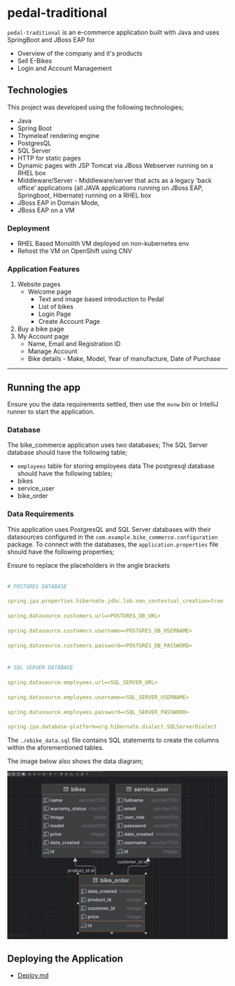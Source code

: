 # pedal-traditional

`pedal-traditional` is an e-commerce application built with Java and uses SpringBoot and JBoss EAP for
- Overview of the company and it's products
- Sell E-Bikes
- Login and Account Management

## Technologies
This project was developed using the following technologies;
- Java
- Spring Boot
- Thymeleaf rendering engine
- PostgresQL
- SQL Server
- HTTP for static pages
- Dynamic pages with JSP Tomcat via JBoss Webserver running on a RHEL box
- Middleware/Server - Middleware/server that acts as a legacy ‘back office’ applications (all JAVA applications running on JBoss EAP, Springboot, Hibernate) running on a RHEL box
-   JBoss EAP in Domain Mode,
-   JBoss EAP on a VM

### Deployment
- RHEL Based Monolith VM deployed on non-kubernetes env
- Rehost the VM on OpenShift using CNV

### Application Features

 1. Website pages
    -   Welcome page
	    -  Text and image based introduction to Pedal
	    -  List of bikes
	    - Login Page
	    - Create Account Page
2. Buy a bike page    
3. My Account page
	- Name, Email and Registration ID
    - Manage Account
    - Bike details - Make, Model, Year of manufacture, Date of Purchase
    
----------------------------
  

## Running the app
Ensure you the data requirements settled, then use the `mvnw` bin or IntelliJ runner to start the application.

### Database

The bike_commerce application uses two databases;
The SQL Server database should have the following table;

*  `employees` table for storing employees data
The postgresql database should have the following tables;
* bikes
* service_user
* bike_order

  

### Data Requirements
This application uses PostgresQL and SQL Server databases with their datasources configured in the `com.example.bike_commerce.configuration` package. To connect with the databases, the `application.properties` file should have the following properties;

Ensure to replace the placeholders in the angle brackets

```yml

# POSTGRES DATABASE

spring.jpa.properties.hibernate.jdbc.lob.non_contextual_creation=true

spring.datasource.customers.url=<POSTGRES_DB_URL>

spring.datasource.customers.username=<POSTGRES_DB_USERNAME>

spring.datasource.customers.password=<POSTGRES_DB_PASSWORD>
  

# SQL SERVER DATABASE

spring.datasource.employees.url=<SQL_SERVER_URL>

spring.datasource.employees.username=<SQL_SERVER_USERNAME>

spring.datasource.employees.password=<SQL_SERVER_PASSWORD>

spring.jpa.database-platform=org.hibernate.dialect.SQLServerDialect

```

The `./ebike_data.sql` file contains SQL statements to create the columns within the aforementioned tables.

The image below also shows the data diagram;

<img  src="data-visualization.png"  alt="Data Visualization"  />


## Deploying the Application
- [Deploy.md](https://github.com/redhat-developer-demos/pedal-traditional/blob/main/Deploy.md) 
